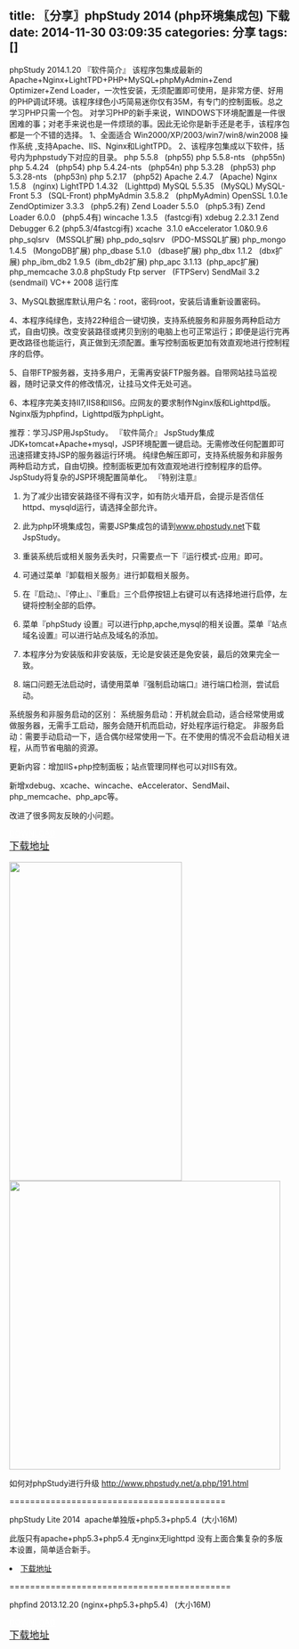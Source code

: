 title: 〖分享〗phpStudy 2014 (php环境集成包) 下载
date: 2014-11-30 03:09:35
categories: 分享
tags: []
---
phpStudy 2014.1.20
『软件简介』
该程序包集成最新的Apache+Nginx+LightTPD+PHP+MySQL+phpMyAdmin+Zend Optimizer+Zend Loader，一次性安装，无须配置即可使用，是非常方便、好用的PHP调试环境。该程序绿色小巧简易迷你仅有35M，有专门的控制面板。总之学习PHP只需一个包。<!--more-->
对学习PHP的新手来说，WINDOWS下环境配置是一件很困难的事；对老手来说也是一件烦琐的事。因此无论你是新手还是老手，该程序包都是一个不错的选择。
1、全面适合 Win2000/XP/2003/win7/win8/win2008 操作系统 ,支持Apache、IIS、Nginx和LightTPD。
2、该程序包集成以下软件，括号内为phpstudy下对应的目录。
php 5.5.8   (php55)
php 5.5.8-nts   (php55n)
php 5.4.24   (php54)
php 5.4.24-nts   (php54n)
php 5.3.28   (php53)
php 5.3.28-nts   (php53n)
php 5.2.17   (php52)
Apache 2.4.7   (Apache)
Nginx 1.5.8   (nginx)
LightTPD 1.4.32   (Lighttpd)
MySQL 5.5.35   (MySQL)
MySQL-Front 5.3   (SQL-Front)
phpMyAdmin 3.5.8.2   (phpMyAdmin)
OpenSSL 1.0.1e
ZendOptimizer 3.3.3   (php5.2有)
Zend Loader 5.5.0   (php5.3有)
Zend Loader 6.0.0   (php5.4有)
wincache 1.3.5   (fastcgi有)
xdebug 2.2.3.1
Zend Debugger 6.2 (php5.3/4fastcgi有)
xcache  3.1.0
eAccelerator 1.0&amp;0.9.6
php_sqlsrv   (MSSQL扩展)
php_pdo_sqlsrv   (PDO-MSSQL扩展)
php_mongo 1.4.5   (MongoDB扩展)
php_dbase 5.1.0   (dbase扩展)
php_dbx 1.1.2   (dbx扩展)
php_ibm_db2 1.9.5  (ibm_db2扩展)
php_apc 3.1.13  (php_apc扩展)
php_memcache 3.0.8
phpStudy Ftp server   (FTPServ)
SendMail 3.2   (sendmail)
VC++ 2008 运行库

3、MySQL数据库默认用户名：root，密码root，安装后请重新设置密码。

4、本程序纯绿色，支持22种组合一键切换，支持系统服务和非服务两种启动方式，自由切换。改变安装路径或拷贝到别的电脑上也可正常运行；即便是运行完再更改路径也能运行，真正做到无须配置。重写控制面板更加有效直观地进行控制程序的启停。

5、自带FTP服务器，支持多用户，无需再安装FTP服务器。自带网站挂马监视器，随时记录文件的修改情况，让挂马文件无处可逃。

6、本程序完美支持II7,IIS8和IIS6。应网友的要求制作Nginx版和Lighttpd版。Nginx版为phpfind，Lighttpd版为phpLight。

推荐：学习JSP用JspStudy。
『软件简介』
JspStudy集成JDK+tomcat+Apache+mysql，JSP环境配置一键启动。无需修改任何配置即可迅速搭建支持JSP的服务器运行环境。
纯绿色解压即可，支持系统服务和非服务两种启动方式，自由切换。控制面板更加有效直观地进行控制程序的启停。
JspStudy将复杂的JSP环境配置简单化。
『特别注意』
1. 为了减少出错安装路径不得有汉字，如有防火墙开启，会提示是否信任httpd、mysqld运行，请选择全部允许。
2. 此为php环境集成包，需要JSP集成包的请到<a href="http://www.phpstudy.net/">www.phpstudy.net</a>下载JspStudy。

3. 重装系统后或相关服务丢失时，只需要点一下『运行模式-应用』即可。
4. 可通过菜单『卸载相关服务』进行卸载相关服务。
5. 在『启动』、『停止』、『重启』三个启停按钮上右键可以有选择地进行启停，左键将控制全部的启停。
6. 菜单『phpStudy 设置』可以进行php,apche,mysql的相关设置。菜单『站点域名设置』可以进行站点及域名的添加。
7. 本程序分为安装版和非安装版，无论是安装还是免安装，最后的效果完全一致。
8. 端口问题无法启动时，请使用菜单『强制启动端口』进行端口检测，尝试启动。

系统服务和非服务启动的区别：
系统服务启动：开机就会启动，适合经常使用或做服务器，无需手工启动，服务会随开机而启动，好处程序运行稳定。
非服务启动：需要手动启动一下，适合偶尔经常使用一下。在不使用的情况不会启动相关进程，从而节省电脑的资源。

更新内容：增加IIS+php控制面板；站点管理同样也可以对IIS有效。

新增xdebug、xcache、wincache、eAccelerator、SendMail、php_memcache、php_apc等。

改进了很多网友反映的小问题。

<div class="jv_download_2"><div class="jv_dl2_one"><a style="color:#fff" href="http://www.phpstudy.net/phpstudy/phpStudy.zip" rel="nofollow" target="_blank">DOWNLOAD</a></div><div class="jv_dl2_two"><a style="font-size:18px" href="" rel="nofollow" target="_blank">下载地址</a></div></div>
<br/>
<img class="alignnone" src="http://oss.sengmitnick.com/smk17/posts/290/01.jpg" alt="" width="310" height="573" />

<img class="alignnone" src="http://oss.sengmitnick.com/smk17/posts/290/02.jpg" alt="" width="487" height="519" />

如何对phpStudy进行升级 <a href="http://www.phpstudy.net/a.php/191.html" target="_blank">http://www.phpstudy.net/a.php/191.html</a>

==========================================

phpStudy Lite 2014  apache单独版+php5.3+php5.4  (大小16M)

此版只有apache+php5.3+php5.4 无nginx无lighttpd
没有上面合集复杂的多版本设置，简单适合新手。

<div class="jv_download_1"><li><a data-text="点击下载" title="phpStudyLite.zip" href="http://www.phpstudy.net/phpstudy/phpStudyLite.zip" rel="nofollow" target="_blank">下载地址</a></li></div>

===========================================

phpfind 2013.12.20 (nginx+php5.3+php5.4)   (大小16M)

<div class="jv_download_2"><div class="jv_dl2_one"><a style="color:#fff" href="http://www.phpstudy.net/phpstudy/phpfind.zip" rel="nofollow" target="_blank">DOWNLOAD</a></div><div class="jv_dl2_two"><a style="font-size:18px" href="" rel="nofollow" target="_blank">下载地址</a></div></div>

&nbsp;
